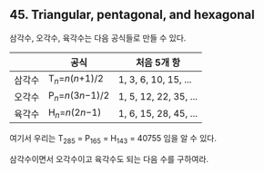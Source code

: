 ## 45. Triangular, pentagonal, and hexagonal

삼각수, 오각수, 육각수는 다음 공식들로 만들 수 있다.

&nbsp; | 공식 | 처음 5개 항
--- | --- | ---
삼각수 | T<sub><var>n</var></sub>=<var>n</var>(<var>n</var>+1)/2 | 1, 3, 6, 10, 15, ...
오각수 | P<sub><var>n</var></sub>=<var>n</var>(3<var>n</var>&minus;1)/2 | 1, 5, 12, 22, 35, ...
육각수 | H<sub><var>n</var></sub>=<var>n</var>(2<var>n</var>&minus;1) | 1, 6, 15, 28, 45, ...

여기서 우리는 T<sub>285</sub> = P<sub>165</sub> = H<sub>143</sub> = 40755 임을 알 수 있다.

삼각수이면서 오각수이고 육각수도 되는 다음 수를 구하여라.
